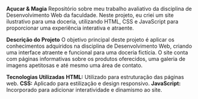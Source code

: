 **Açucar & Magia**
Repositório sobre meu trabalho avaliativo da disciplina de Desenvolvimento Web da faculdade. Neste projeto, eu criei um site ilustrativo para uma doceria, utilizando HTML, CSS e JavaScript para proporcionar uma experiência interativa e atraente.


**Descrição do Projeto**
O objetivo principal deste projeto é aplicar os conhecimentos adquiridos na disciplina de Desenvolvimento Web, criando uma interface atraente e funcional para uma doceria fictícia. O site conta com páginas informativas sobre os produtos oferecidos, uma galeria de imagens apetitosas e até mesmo uma área de contato.


**Tecnologias Utilizadas**
**HTML:** Utilizado para estruturação das páginas web.
**CSS:** Aplicado para estilização e design responsivo.
**JavaScript:** Incorporado para adicionar interatividade e dinamismo ao site.
